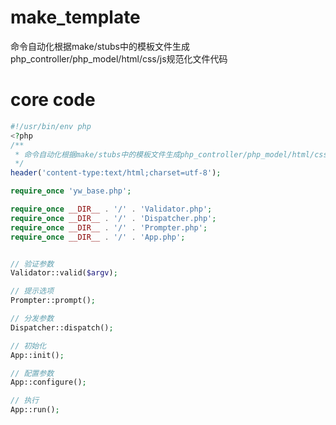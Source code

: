# make_template
命令自动化根据make/stubs中的模板文件生成php_controller/php_model/html/css/js规范化文件代码

# core code
```php
#!/usr/bin/env php
<?php
/**
 * 命令自动化根据make/stubs中的模板文件生成php_controller/php_model/html/css/js规范化文件代码
 */
header('content-type:text/html;charset=utf-8');

require_once 'yw_base.php';

require_once __DIR__ . '/' . 'Validator.php';
require_once __DIR__ . '/' . 'Dispatcher.php';
require_once __DIR__ . '/' . 'Prompter.php';
require_once __DIR__ . '/' . 'App.php';


// 验证参数
Validator::valid($argv);

// 提示选项
Prompter::prompt();

// 分发参数
Dispatcher::dispatch();

// 初始化
App::init();

// 配置参数
App::configure();

// 执行
App::run();
```
